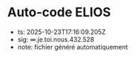 # Auto-code ELIOS
- ts: 2025-10-23T17:16:09.205Z
- sig: ∞.je.toi.nous.432.528
- note: fichier généré automatiquement